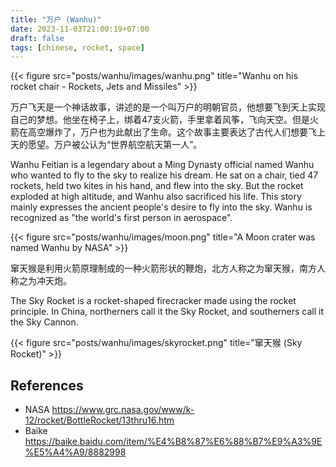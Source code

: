 ```yaml
---
title: "万户 (Wanhu)"
date: 2023-11-03T21:00:19+07:00
draft: false
tags: [chinese, rocket, space]
---
```


{{< figure src="posts/wanhu/images/wanhu.png" title="Wanhu on his rocket chair - Rockets, Jets and Missiles" >}}

万户飞天是一个神话故事，讲述的是一个叫万户的明朝官员，他想要飞到天上实现自己的梦想。他坐在椅子上，绑着47支火箭，手里拿着风筝，飞向天空。但是火箭在高空爆炸了，万户也为此献出了生命。这个故事主要表达了古代人们想要飞上天的愿望。万户被公认为“世界航空航天第一人”。

Wanhu Feitian is a legendary about a Ming Dynasty official named Wanhu who wanted to fly to the sky to realize his dream. He sat on a chair, tied 47 rockets, held two kites in his hand, and flew into the sky. But the rocket exploded at high altitude, and Wanhu also sacrificed his life. This story mainly expresses the ancient people's desire to fly into the sky. Wanhu is recognized as "the world's first person in aerospace".

{{< figure src="posts/wanhu/images/moon.png" title="A Moon crater was named Wanhu by NASA" >}}

窜天猴是利用火箭原理制成的一种火箭形状的鞭炮，北方人称之为窜天猴，南方人称之为冲天炮。

The Sky Rocket is a rocket-shaped firecracker made using the rocket principle. In China, northerners call it the Sky Rocket, and southerners call it the Sky Cannon.

{{< figure src="posts/wanhu/images/skyrocket.png" title="窜天猴 (Sky Rocket)" >}}

## References
- NASA https://www.grc.nasa.gov/www/k-12/rocket/BottleRocket/13thru16.htm
- Baike https://baike.baidu.com/item/%E4%B8%87%E6%88%B7%E9%A3%9E%E5%A4%A9/8882998
